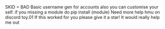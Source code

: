 SKID = BAD
Basic username gen for accounts also you can customise your self.
if you missing a module do pip install (module)
Need more help hmu on discord toy.01
If this worked for you please give it a star! It would really help me out 
